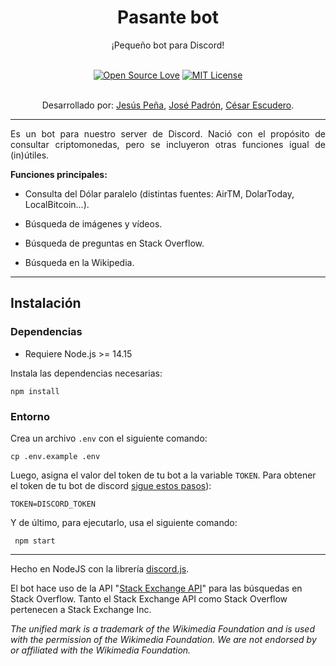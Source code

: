# <div align="center">Pasante bot</div> 
<div align="center">¡Pequeño bot para Discord!</div><br>

<div align="center">

[![Open Source Love](https://badges.frapsoft.com/os/v1/open-source.svg?v=103)](https://github.com/ellerbrock/open-source-badges/)
[![MIT License](https://badges.frapsoft.com/os/mit/mit.svg?v=103)](https://github.com/ellerbrock/open-source-badges/)

<br>Desarrollado por: [Jesús Peña](https://github.com/JGPenaB), [José Padrón](https://github.com/josevenezuelapadron), [César Escudero](https://github.com/cedaesca).
</div>

--------

<p style="text-align:justify;">Es un bot para nuestro server de Discord. Nació con el propósito de consultar criptomonedas, pero se incluyeron otras funciones igual de (in)útiles.</p>

**Funciones principales:**

* Consulta del Dólar paralelo (distintas fuentes: AirTM, DolarToday, LocalBitcoin...).

* Búsqueda de imágenes y vídeos.

* Búsqueda de preguntas en Stack Overflow.

* Búsqueda en la Wikipedia.

--------

## Instalación

### Dependencias

* Requiere Node.js >= 14.15

Instala las dependencias necesarias:

```
npm install
```

### Entorno

Crea un archivo `.env` con el siguiente comando:
```
cp .env.example .env
```

Luego, asigna el valor del token de tu bot a la variable `TOKEN`. Para obtener el token de tu bot de discord [sigue estos pasos](https://github.com/Chikachi/DiscordIntegration/wiki/How-to-get-a-token-and-channel-ID-for-Discord)):
```
TOKEN=DISCORD_TOKEN
```

Y de último, para ejecutarlo, usa el siguiente comando:

```
 npm start
```

--------

Hecho en NodeJS con la librería [discord.js](https://github.com/discordjs/discord.js/).

El bot hace uso de la API "[Stack Exchange API](https://api.stackexchange.com/docs)" para las búsquedas en Stack Overflow. Tanto el Stack Exchange API como Stack Overflow pertenecen a Stack Exchange Inc.

*The unified mark is a trademark of the Wikimedia Foundation and is used with the permission of the Wikimedia Foundation. We are not endorsed by or affiliated with the Wikimedia Foundation.*
